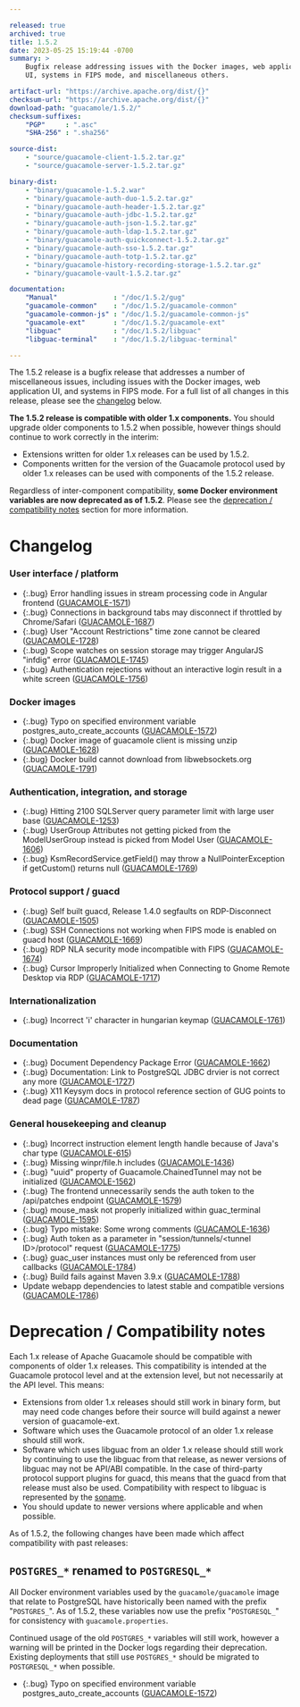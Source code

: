 ```yaml
---

released: true
archived: true
title: 1.5.2
date: 2023-05-25 15:19:44 -0700
summary: >
    Bugfix release addressing issues with the Docker images, web application
    UI, systems in FIPS mode, and miscellaneous others.

artifact-url: "https://archive.apache.org/dist/{}"
checksum-url: "https://archive.apache.org/dist/{}"
download-path: "guacamole/1.5.2/"
checksum-suffixes:
    "PGP"     : ".asc"
    "SHA-256" : ".sha256"

source-dist:
    - "source/guacamole-client-1.5.2.tar.gz"
    - "source/guacamole-server-1.5.2.tar.gz"

binary-dist:
    - "binary/guacamole-1.5.2.war"
    - "binary/guacamole-auth-duo-1.5.2.tar.gz"
    - "binary/guacamole-auth-header-1.5.2.tar.gz"
    - "binary/guacamole-auth-jdbc-1.5.2.tar.gz"
    - "binary/guacamole-auth-json-1.5.2.tar.gz"
    - "binary/guacamole-auth-ldap-1.5.2.tar.gz"
    - "binary/guacamole-auth-quickconnect-1.5.2.tar.gz"
    - "binary/guacamole-auth-sso-1.5.2.tar.gz"
    - "binary/guacamole-auth-totp-1.5.2.tar.gz"
    - "binary/guacamole-history-recording-storage-1.5.2.tar.gz"
    - "binary/guacamole-vault-1.5.2.tar.gz"

documentation:
    "Manual"              : "/doc/1.5.2/gug"
    "guacamole-common"    : "/doc/1.5.2/guacamole-common"
    "guacamole-common-js" : "/doc/1.5.2/guacamole-common-js"
    "guacamole-ext"       : "/doc/1.5.2/guacamole-ext"
    "libguac"             : "/doc/1.5.2/libguac"
    "libguac-terminal"    : "/doc/1.5.2/libguac-terminal"

---
```


The 1.5.2 release is a bugfix release that addresses a number of miscellaneous
issues, including issues with the Docker images, web application UI, and
systems in FIPS mode. For a full list of all changes in this release, please
see the [changelog](#changelog) below.

**The 1.5.2 release is compatible with older 1.x components.** You should
upgrade older components to 1.5.2 when possible, however things should continue
to work correctly in the interim:

* Extensions written for older 1.x releases can be used by 1.5.2.
* Components written for the version of the Guacamole protocol used by older
  1.x releases can be used with components of the 1.5.2 release.

Regardless of inter-component compatibility, **some Docker environment
variables are now deprecated as of 1.5.2**. Please see the [deprecation /
compatibility notes](#deprecation--compatibility-notes) section for more
information.

Changelog
=========

### User interface / platform

 * {:.bug} Error handling issues in stream processing code in Angular frontend ([GUACAMOLE-1571](https://issues.apache.org/jira/browse/GUACAMOLE-1571))
 * {:.bug} Connections in background tabs may disconnect if throttled by Chrome/Safari ([GUACAMOLE-1687](https://issues.apache.org/jira/browse/GUACAMOLE-1687))
 * {:.bug} User "Account Restrictions" time zone cannot be cleared ([GUACAMOLE-1728](https://issues.apache.org/jira/browse/GUACAMOLE-1728))
 * {:.bug} Scope watches on session storage may trigger AngularJS "infdig" error ([GUACAMOLE-1745](https://issues.apache.org/jira/browse/GUACAMOLE-1745))
 * {:.bug} Authentication rejections without an interactive login result in a white screen ([GUACAMOLE-1756](https://issues.apache.org/jira/browse/GUACAMOLE-1756))

### Docker images

 * {:.bug} Typo on specified environment variable postgres_auto_create_accounts ([GUACAMOLE-1572](https://issues.apache.org/jira/browse/GUACAMOLE-1572))
 * {:.bug} Docker image of guacamole client is missing unzip ([GUACAMOLE-1628](https://issues.apache.org/jira/browse/GUACAMOLE-1628))
 * {:.bug} Docker build cannot download from libwebsockets.org ([GUACAMOLE-1791](https://issues.apache.org/jira/browse/GUACAMOLE-1791))

### Authentication, integration, and storage

 * {:.bug} Hitting 2100 SQLServer query parameter limit with large user base ([GUACAMOLE-1253](https://issues.apache.org/jira/browse/GUACAMOLE-1253))
 * {:.bug} UserGroup Attributes not getting picked from the ModelUserGroup instead is picked from Model User ([GUACAMOLE-1606](https://issues.apache.org/jira/browse/GUACAMOLE-1606))
 * {:.bug} KsmRecordService.getField() may throw a NullPointerException if getCustom() returns null ([GUACAMOLE-1769](https://issues.apache.org/jira/browse/GUACAMOLE-1769))

### Protocol support / guacd

 * {:.bug} Self built guacd, Release 1.4.0 segfaults on RDP-Disconnect ([GUACAMOLE-1505](https://issues.apache.org/jira/browse/GUACAMOLE-1505))
 * {:.bug} SSH Connections not working when FIPS mode is enabled on guacd host ([GUACAMOLE-1669](https://issues.apache.org/jira/browse/GUACAMOLE-1669))
 * {:.bug} RDP NLA security mode incompatible with FIPS  ([GUACAMOLE-1674](https://issues.apache.org/jira/browse/GUACAMOLE-1674))
 * {:.bug} Cursor Improperly Initialized when Connecting to Gnome Remote Desktop via RDP ([GUACAMOLE-1717](https://issues.apache.org/jira/browse/GUACAMOLE-1717))

### Internationalization

 * {:.bug} Incorrect 'i' character in hungarian keymap ([GUACAMOLE-1761](https://issues.apache.org/jira/browse/GUACAMOLE-1761))

### Documentation

 * {:.bug} Document Dependency Package Error ([GUACAMOLE-1662](https://issues.apache.org/jira/browse/GUACAMOLE-1662))
 * {:.bug} Documentation: Link to PostgreSQL JDBC drvier is not correct any more ([GUACAMOLE-1727](https://issues.apache.org/jira/browse/GUACAMOLE-1727))
 * {:.bug} X11 Keysym docs in protocol reference section of GUG points to dead page ([GUACAMOLE-1787](https://issues.apache.org/jira/browse/GUACAMOLE-1787))

### General housekeeping and cleanup

 * {:.bug} Incorrect instruction element length handle because of Java's char type ([GUACAMOLE-615](https://issues.apache.org/jira/browse/GUACAMOLE-615))
 * {:.bug} Missing winpr/file.h includes ([GUACAMOLE-1436](https://issues.apache.org/jira/browse/GUACAMOLE-1436))
 * {:.bug} "uuid" property of Guacamole.ChainedTunnel may not be initialized ([GUACAMOLE-1562](https://issues.apache.org/jira/browse/GUACAMOLE-1562))
 * {:.bug} The frontend unnecessarily sends the auth token to the /api/patches endpoint ([GUACAMOLE-1579](https://issues.apache.org/jira/browse/GUACAMOLE-1579))
 * {:.bug} mouse_mask not properly initialized within guac_terminal ([GUACAMOLE-1595](https://issues.apache.org/jira/browse/GUACAMOLE-1595))
 * {:.bug} Typo mistake: Some wrong comments ([GUACAMOLE-1636](https://issues.apache.org/jira/browse/GUACAMOLE-1636))
 * {:.bug} Auth token as a parameter in "session/tunnels/&lt;tunnel ID&gt;/protocol" request ([GUACAMOLE-1775](https://issues.apache.org/jira/browse/GUACAMOLE-1775))
 * {:.bug} guac_user instances must only be referenced from user callbacks ([GUACAMOLE-1784](https://issues.apache.org/jira/browse/GUACAMOLE-1784))
 * {:.bug} Build fails against Maven 3.9.x ([GUACAMOLE-1788](https://issues.apache.org/jira/browse/GUACAMOLE-1788))
 * Update webapp dependencies to latest stable and compatible versions ([GUACAMOLE-1786](https://issues.apache.org/jira/browse/GUACAMOLE-1786))

Deprecation / Compatibility notes
=================================

Each 1.x release of Apache Guacamole should be compatible with components of
older 1.x releases. This compatibility is intended at the Guacamole protocol
level and at the extension level, but not necessarily at the API level. This
means:

 * Extensions from older 1.x releases should still work in binary form, but may
   need code changes before their source will build against a newer version of
   guacamole-ext.
 * Software which uses the Guacamole protocol of an older 1.x release should
   still work.
 * Software which uses libguac from an older 1.x release should still work by
   continuing to use the libguac from that release, as newer versions of
   libguac may not be API/ABI compatible. In the case of third-party protocol
   support plugins for guacd, this means that the guacd from that release must
   also be used. Compatibility with respect to libguac is represented by the
   [soname](https://en.wikipedia.org/wiki/Soname).
 * You should update to newer versions where applicable and when possible.

As of 1.5.2, the following changes have been made which affect compatibility
with past releases:

`POSTGRES_*` renamed to `POSTGRESQL_*`
--------------------------------------

All Docker environment variables used by the `guacamole/guacamole` image that
relate to PostgreSQL have historically been named with the prefix
"`POSTGRES_`".  As of 1.5.2, these variables now use the prefix "`POSTGRESQL_`"
for consistency with `guacamole.properties`.

Continued usage of the old `POSTGRES_*` variables will still work, however a
warning will be printed in the Docker logs regarding their deprecation.
Existing deployments that still use `POSTGRES_*` should be migrated to
`POSTGRESQL_*` when possible.

 * {:.bug} Typo on specified environment variable postgres_auto_create_accounts ([GUACAMOLE-1572](https://issues.apache.org/jira/browse/GUACAMOLE-1572))

